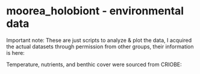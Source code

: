 # moorea_holobiont - environmental data

Important note: These are just scripts to analyze & plot the data, I acquired the actual datasets through permission from other groups, their information is here:

Temperature, nutrients, and benthic cover were sourced from CRIOBE:

